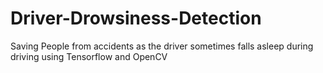 # Driver-Drowsiness-Detection
Saving People from accidents as the driver sometimes falls asleep during driving using Tensorflow and OpenCV
